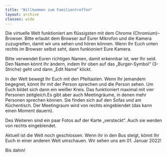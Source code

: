 ```yaml
---
title: "Willkommen zum Familientreffen"
layout: archive
classes: wide
---
```


Die virtuelle Welt funktioniert am flüssigsten mit dem Chrome (Chromium)–Browser. Bitte erlaubt dem Browser auf Eurer Mikrofon und die Kamera zuzugreifen, damit wir uns sehen und hören können. Wenn Ihr Euch unten rechts im Browser selbst seht, dann funkioniert Eure Kamera.

Bitte verwendet Euren richtigen Namen, damit erkennbar ist, wer Ihr seid. Den Namen könnt Ihr ändern, indem Ihr oben auf das „Burger-Symbol“ (3-Striche) geht und dann „Edit Name“ klickt.

In der Welt bewegt Ihr Euch mit den Pfeiltasten. Wenn Ihr jemandem begegnet, könnt Ihr mit der Person sprechen und die Person sehen. Um Euch bildet sich dann ein weißer Kreis. Das funktioniert maximal mit vier Personen zeitgleich.Es gibt aber auch Meetingräume, in denen mehr Personen sprechen können. Sie finden sich auf den Sofas und am Küchentisch. Der Meetingraum wird von rechts eingeblendet (das kann einen Moment dauern).

Des Weiteren sind ein paar Fotos auf der Karte „versteckt“. Auch sie werden von rechts eingeblendet.

Aktuell ist die Welt noch geschlossen. Wenn ihr in den Bus steigt, könnt Ihr Euch in einer anderen Welt umschauen. Wir sehen uns am 01. Januar 2022!

Bis dahin! 
